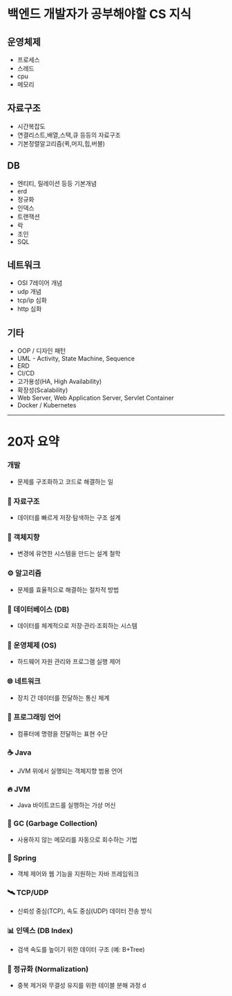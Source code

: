 # 백엔드 개발자가 공부해야할 CS 지식
## 운영체제
- 프로세스
- 스레드
- cpu
- 메모리

## 자료구조
- 시간복잡도
- 연결리스트,배열,스택,큐 등등의 자료구조
- 기본정렬알고리즘(퀵,머지,힙,버블)

## DB
- 엔티티, 릴레이션 등등 기본개념
- erd
- 정규화
- 인덱스
- 트랜잭션
- 락
- 조인
- SQL

## 네트워크
- OSI 7레이어 개념
- udp 개념
- tcp/ip 심화
- http 심화

## 기타
- OOP / 디자인 패턴
- UML - Activity, State Machine, Sequence
- ERD
- CI/CD
- 고가용성(HA, High Availability)
- 확장성(Scalability)
- Web Server, Web Application Server, Servlet Container
- Docker / Kubernetes

---

# 20자 요약
### 개발
- 문제를 구조화하고 코드로 해결하는 일

### 📂 자료구조
- 데이터를 빠르게 저장·탐색하는 구조 설계

### 🧠 객체지향
- 변경에 유연한 시스템을 만드는 설계 철학

### ⚙ 알고리즘
- 문제를 효율적으로 해결하는 절차적 방법

### 🏢 데이터베이스 (DB)
- 데이터를 체계적으로 저장·관리·조회하는 시스템

### 🧱 운영체제 (OS)
- 하드웨어 자원 관리와 프로그램 실행 제어

### 🌐 네트워크
- 장치 간 데이터를 전달하는 통신 체계

### 🧾 프로그래밍 언어
- 컴퓨터에 명령을 전달하는 표현 수단

### ☕ Java
- JVM 위에서 실행되는 객체지향 범용 언어

### 🔥 JVM
- Java 바이트코드를 실행하는 가상 머신

### 🧹 GC (Garbage Collection)
- 사용하지 않는 메모리를 자동으로 회수하는 기법

### 🧱 Spring
- 객체 제어와 웹 기능을 지원하는 자바 프레임워크

### 🛰 TCP/UDP
- 신뢰성 중심(TCP), 속도 중심(UDP) 데이터 전송 방식

### 📊 인덱스 (DB Index)
- 검색 속도를 높이기 위한 데이터 구조 (예: B+Tree)

### 🧼 정규화 (Normalization)
- 중복 제거와 무결성 유지를 위한 테이블 분해 과정
d

